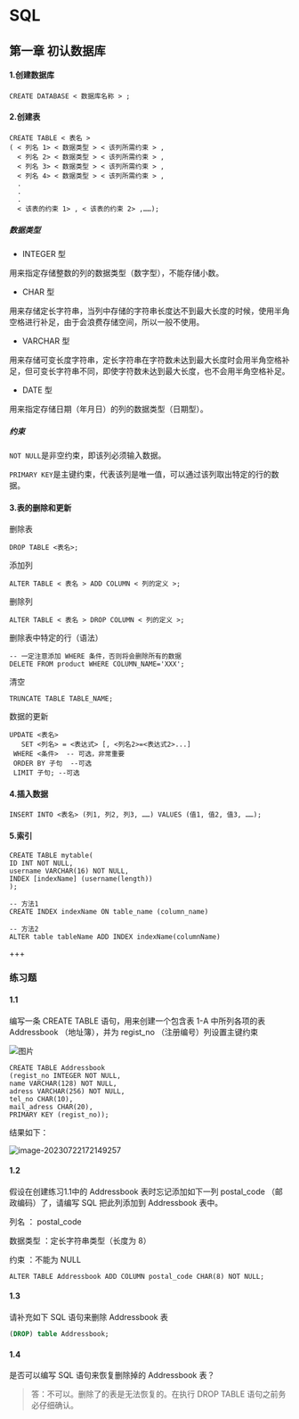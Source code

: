 # SQL

## 第一章 初认数据库

#### 1.创建数据库

```mysql
CREATE DATABASE < 数据库名称 > ;
```

#### 2.创建表

```mysql
CREATE TABLE < 表名 >
( < 列名 1> < 数据类型 > < 该列所需约束 > ,
  < 列名 2> < 数据类型 > < 该列所需约束 > ,
  < 列名 3> < 数据类型 > < 该列所需约束 > ,
  < 列名 4> < 数据类型 > < 该列所需约束 > ,
  .
  .
  .
  < 该表的约束 1> , < 该表的约束 2> ,……);
```

##### 数据类型

- INTEGER 型

用来指定存储整数的列的数据类型（数字型），不能存储小数。

- CHAR 型

用来存储定长字符串，当列中存储的字符串长度达不到最大长度的时候，使用半角空格进行补足，由于会浪费存储空间，所以一般不使用。

- VARCHAR 型

用来存储可变长度字符串，定长字符串在字符数未达到最大长度时会用半角空格补足，但可变长字符串不同，即使字符数未达到最大长度，也不会用半角空格补足。

- DATE 型

用来指定存储日期（年月日）的列的数据类型（日期型）。

##### 约束

`NOT NULL`是非空约束，即该列必须输入数据。

`PRIMARY KEY`是主键约束，代表该列是唯一值，可以通过该列取出特定的行的数据。

#### 3.表的删除和更新

删除表

```mysql
DROP TABLE <表名>;
```

添加列

```mysql
ALTER TABLE < 表名 > ADD COLUMN < 列的定义 >;
```

删除列

```mysql
ALTER TABLE < 表名 > DROP COLUMN < 列的定义 >;
```

删除表中特定的行（语法）

```mysql
-- 一定注意添加 WHERE 条件，否则将会删除所有的数据
DELETE FROM product WHERE COLUMN_NAME='XXX';
```

清空

```mysql
TRUNCATE TABLE TABLE_NAME;
```

数据的更新

```mysql
UPDATE <表名>
   SET <列名> = <表达式> [, <列名2>=<表达式2>...]  
 WHERE <条件>  -- 可选，非常重要
 ORDER BY 子句  --可选
 LIMIT 子句; --可选
```

#### 4.插入数据

```mysql
INSERT INTO <表名> (列1, 列2, 列3, ……) VALUES (值1, 值2, 值3, ……);  
```

#### 5.索引

```mysql
CREATE TABLE mytable(  
ID INT NOT NULL,   
username VARCHAR(16) NOT NULL,  
INDEX [indexName] (username(length))  
);  
```

```mysql
-- 方法1
CREATE INDEX indexName ON table_name (column_name)

-- 方法2
ALTER table tableName ADD INDEX indexName(columnName)
```

+++

### 练习题

#### 1.1

编写一条 CREATE TABLE 语句，用来创建一个包含表 1-A 中所列各项的表 Addressbook （地址簿），并为 regist_no （注册编号）列设置主键约束

![图片](C:\Users\jsd2002\Desktop\img\ch01.04习题1-1690016745749-3.png)

```mysql
CREATE TABLE Addressbook
(regist_no INTEGER NOT NULL,
name VARCHAR(128) NOT NULL,
adress VARCHAR(256) NOT NULL,
tel_no CHAR(10),
mail_adress CHAR(20),
PRIMARY KEY (regist_no));
```

结果如下：

![image-20230722172149257](C:\Users\jsd2002\Desktop\img\image-20230722172149257.png)

#### 1.2

假设在创建练习1.1中的 Addressbook 表时忘记添加如下一列 postal_code （邮政编码）了，请编写 SQL 把此列添加到 Addressbook 表中。

列名 ： postal_code

数据类型 ：定长字符串类型（长度为 8）

约束 ：不能为 NULL

```mysql
ALTER TABLE Addressbook ADD COLUMN postal_code CHAR(8) NOT NULL;
```

#### 1.3

请补充如下 SQL 语句来删除 Addressbook 表

```sql
(DROP) table Addressbook;
```

#### 1.4

是否可以编写 SQL 语句来恢复删除掉的 Addressbook 表？

> 答：不可以。删除了的表是无法恢复的。在执行 DROP TABLE 语句之前务必仔细确认。
